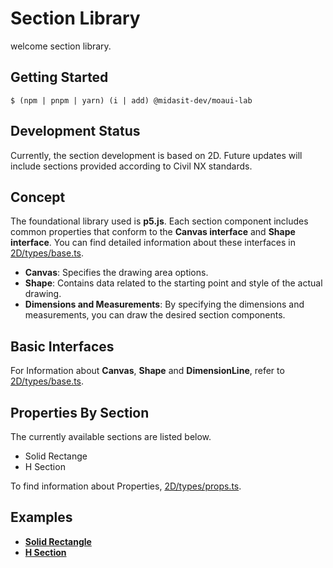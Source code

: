 # Section Library

welcome section library.

## Getting Started

```cli
$ (npm | pnpm | yarn) (i | add) @midasit-dev/moaui-lab
```

## Development Status

Currently, the section development is based on 2D. Future updates will include sections provided according to Civil NX standards.

## Concept

The foundational library used is **p5.js**. Each section component includes common properties that conform to the **Canvas interface** and **Shape interface**. You can find detailed information about these interfaces in [2D/types/base.ts](./2D/types/base.ts).

- **Canvas**: Specifies the drawing area options.
- **Shape**: Contains data related to the starting point and style of the actual drawing.
- **Dimensions and Measurements**: By specifying the dimensions and measurements, you can draw the desired section components.

## Basic Interfaces

For Information about **Canvas**, **Shape** and **DimensionLine**, refer to [2D/types/base.ts](./2D/types/base.ts).

## Properties By Section

The currently available sections are listed below.
- Solid Rectange
- H Section

To find information about Properties, [2D/types/props.ts](./2D/types/props.ts).

## Examples

- [**Solid Rectangle**](./2D/SolidRectangle/sample.tsx)
- [**H Section**](./2D/HSection/sample.tsx)

